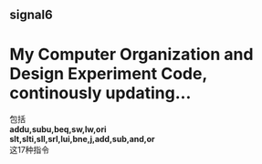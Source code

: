 ## signal6
# My Computer Organization and Design Experiment Code, continously updating...
包括  
**addu,subu,beq,sw,lw,ori**  
**slt,slti,sll,srl,lui,bne,j,add,sub,and,or**  
这17种指令
